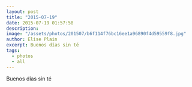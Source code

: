 ```yaml
---
layout: post
title: "2015-07-19"
date: 2015-07-19 01:57:58
description: 
image: "/assets/photos/201507/b6f114f76bc16ee1a96890f4d59559f8.jpg"
author: Elise Plain
excerpt: Buenos días sin té
tags: 
  - photos
  - all
---
```


Buenos días sin té
<p></p>
